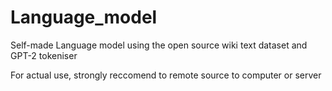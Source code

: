 # Language_model
Self-made Language model using the open source wiki text dataset and GPT-2 tokeniser

For actual use, strongly reccomend to remote source to computer or server 
